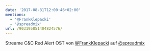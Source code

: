 ```yaml
---
date: '2017-08-31T12:00:46+02:00'
mentions:
  - '@FrankKlepacki'
  - '@spreadmix'
url: /903195851404824576/
---
```

Streame C&amp;C Red Alert OST von [@FrankKlepacki](https://twitter.com/@FrankKlepacki) auf [@spreadmix](https://twitter.com/@spreadmix)
